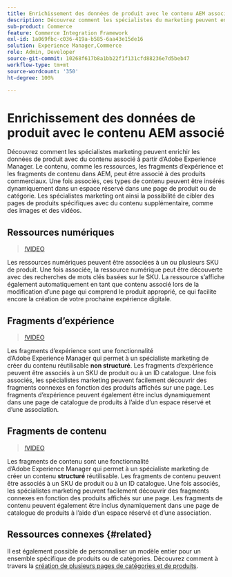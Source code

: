 ```yaml
---
title: Enrichissement des données de produit avec le contenu AEM associé
description: Découvrez comment les spécialistes du marketing peuvent enrichir les données de produit avec du contenu associé à partir de Adobe Experience Manager, en ajoutant dynamiquement du contenu marketing aux pages de produit. Les spécialistes du marketing ont ainsi la possibilité de cibler des pages de produits spécifiques avec du contenu supplémentaire, comme des images et des vidéos.
sub-product: Commerce
feature: Commerce Integration Framework
exl-id: 1a069fbc-c036-419a-b585-6aa43e15de16
solution: Experience Manager,Commerce
role: Admin, Developer
source-git-commit: 10268f617b8a1bb22f1f131cfd88236e7d5beb47
workflow-type: tm+mt
source-wordcount: '350'
ht-degree: 100%

---
```


# Enrichissement des données de produit avec le contenu AEM associé

Découvrez comment les spécialistes marketing peuvent enrichir les données de produit avec du contenu associé à partir d’Adobe Experience Manager. Le contenu, comme les ressources, les fragments d’expérience et les fragments de contenu dans AEM, peut être associé à des produits commerciaux. Une fois associés, ces types de contenu peuvent être insérés dynamiquement dans un espace réservé dans une page de produit ou de catégorie. Les spécialistes marketing ont ainsi la possibilité de cibler des pages de produits spécifiques avec du contenu supplémentaire, comme des images et des vidéos.

## Ressources numériques

>[!VIDEO](https://video.tv.adobe.com/v/339121/?quality=12&learn=on)

Les ressources numériques peuvent être associées à un ou plusieurs SKU de produit. Une fois associée, la ressource numérique peut être découverte avec des recherches de mots clés basées sur le SKU. La ressource s’affiche également automatiquement en tant que contenu associé lors de la modification d’une page qui comprend le produit approprié, ce qui facilite encore la création de votre prochaine expérience digitale.

## Fragments d’expérience

>[!VIDEO](https://video.tv.adobe.com/v/333205/?quality=12&learn=on)

Les fragments d’expérience sont une fonctionnalité d’Adobe Experience Manager qui permet à un spécialiste marketing de créer du contenu réutilisable **non structuré**. Les fragments d’expérience peuvent être associés à un SKU de produit ou à un ID catalogue. Une fois associés, les spécialistes marketing peuvent facilement découvrir des fragments connexes en fonction des produits affichés sur une page. Les fragments d’expérience peuvent également être inclus dynamiquement dans une page de catalogue de produits à l’aide d’un espace réservé et d’une association.

## Fragments de contenu

>[!VIDEO](https://video.tv.adobe.com/v/339182/?quality=12&learn=on)

Les fragments de contenu sont une fonctionnalité d’Adobe Experience Manager qui permet à un spécialiste marketing de créer un contenu **structuré** réutilisable. Les fragments de contenu peuvent être associés à un SKU de produit ou à un ID catalogue. Une fois associés, les spécialistes marketing peuvent facilement découvrir des fragments connexes en fonction des produits affichés sur une page. Les fragments de contenu peuvent également être inclus dynamiquement dans une page de catalogue de produits à l’aide d’un espace réservé et d’une association.

## Ressources connexes {#related}

Il est également possible de personnaliser un modèle entier pour un ensemble spécifique de produits ou de catégories. Découvrez comment à travers la [création de plusieurs pages de catégories et de produits](/help/commerce/cif/configuring/multi-template-usage.md).
